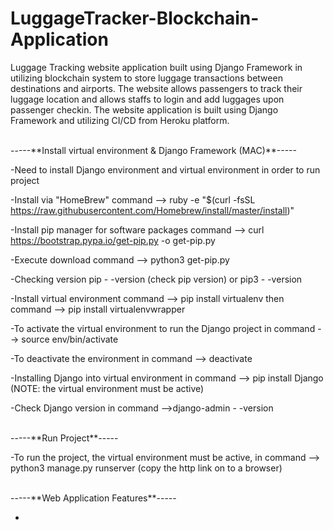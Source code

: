 # LuggageTracker-Blockchain-Application

Luggage Tracking website application built using Django Framework in utilizing blockchain system to store luggage transactions between destinations and airports. 
The website allows passengers to track their luggage location and allows staffs to login and add luggages upon passenger checkin. 
The website application is built using Django Framework and utilizing CI/CD from Heroku platform. 

<br />
-----**Install virtual environment & Django Framework (MAC)**-----

-Need to install Django environment and virtual environment in order to run project

-Install via "HomeBrew" command --> ruby -e "$(curl -fsSL https://raw.githubusercontent.com/Homebrew/install/master/install)"

-Install pip manager for software packages command --> curl https://bootstrap.pypa.io/get-pip.py -o get-pip.py 

-Execute download command --> python3 get-pip.py 

-Checking version pip - -version (check pip version)  or pip3  - -version

-Install virtual environment command --> pip install virtualenv then command --> pip install virtualenvwrapper 

-To activate the virtual environment to run the Django project in command --> source env/bin/activate 

-To deactivate the environment in command --> deactivate 

-Installing Django into virtual environment in command --> pip install Django (NOTE: the virtual environment must be active) 

-Check Django version in command -->django-admin - -version


<br />
-----**Run Project**-----

-To run the project, the virtual environment must be active, in command --> python3 manage.py runserver (copy the http link on to a browser) 



<br />
-----**Web Application Features**-----

-